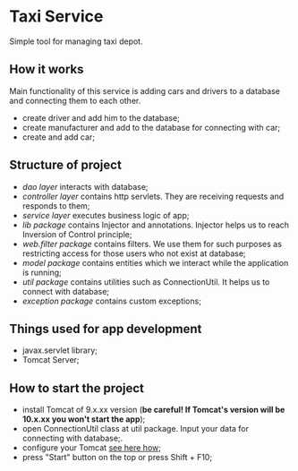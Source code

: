 # **Taxi Service**

Simple tool for managing taxi depot.

## How it works

Main functionality of this service is adding cars and drivers to a database and connecting them to each other.

* create driver and add him to the database;
* create manufacturer and add to the database for connecting with car;
* create and add car;

## Structure of project

* _dao layer_ interacts with database;
* _controller layer_ contains http servlets. They are receiving requests and responds to them;
* _service layer_ executes business logic of app;
* _lib package_ contains Injector and annotations. Injector helps us to reach Inversion of Control principle;
* _web.filter package_ contains filters. We use them for such purposes as restricting access for those users who
not exist at database;
* _model package_ contains entities which we interact while the application is running;
* _util package_ contains utilities such as ConnectionUtil. It helps us to connect with database;
* _exception package_ contains custom exceptions;

## Things used for app development

* javax.servlet library;
* Tomcat Server;

## How to start the project 
* install Tomcat of 9.x.xx version (**be careful! If Tomcat's version will be 10.x.xx you won't start the app**);
* open ConnectionUtil class at util package. Input your data for connecting with database;.
* configure your Tomcat [see here how](https://www.loom.com/share/1862b4eca21d469b938ca1928f704f36);
* press "Start" button on the top or press Shift + F10;
